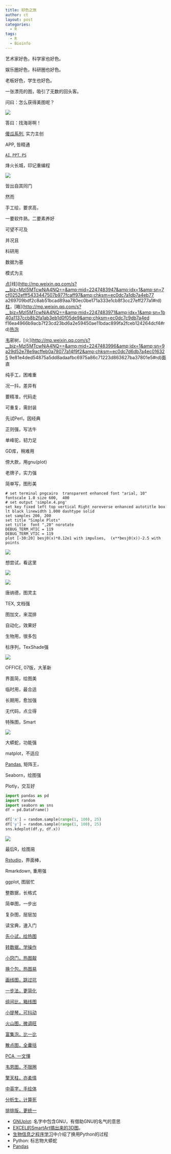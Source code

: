 ```yaml
---
title: 好色之旅
author: ct
layout: post
categories:
  - R
tags:
  - R
  - Bioinfo
---
```


艺术家好色，科学家也好色。

娱乐圈好色，科研圈也好色。

老板好色，学生也好色。

一张漂亮的图，吸引了无数的回头客。

问曰：怎么获得美图呢？

![](http://blog.genesino.com/images/zly.jpg)

答曰：找海哥啊！

[傻瓜系列](http://mp.weixin.qq.com/s?__biz=MzI5MTcwNjA4NQ==&amp;mid=2247483852&amp;idx=1&amp;sn=d419fa404b987b4d70f789eb2de8478c&amp;chksm=ec0dc446db7a4d50e4700d88f42d3991ea622a058f1529586b533648dcee994e08f742133abe#rd), 实力主创

APP, 皆精通

[`AI`, `PPT`, `PS`](http://mp.weixin.qq.com/s/HTsufk71U3wf14OOWSKEeQ)

烽火长城，印记重编程

![](http://blog.genesino.com/images/shouhui.jpg)

皆出自其同门

然而

手工绘，要求高，

一要软件熟，二要素养好

可望不可及

并况且

科研用

数据为基

模式为主

[点](http://mp.weixin.qq.com/s?__biz=MzI5MTcwNjA4NQ==&amp;mid=2247484056&amp;idx=1&amp;sn=f9b2b4f7495b432e9294b7cbf42eaf33&amp;chksm=ec0dc712db7a4e04769d322558364b4b401b0a8153097c7252e83170e9201a31c2a7abbaf101#rd)[线](http://mp.weixin.qq.com/s?__biz=MzI5MTcwNjA4NQ==&amp;mid=2247483947&amp;idx=1&amp;sn=7cf0252efff5433447507b977fcaff97&amp;chksm=ec0dc7a1db7a4eb77
a269709bdf2c8ab51bcad89aa780ec0be171a333e1cb8f3cc27eff277a1#rd)[柱](http://mp.weixin.qq.com/s?__biz=MzI5MTcwNjA4NQ==&amp;mid=2247484134&amp;idx=1&amp;sn=ffb41298eae74834af2f5dad05d37921&amp;chksm=ec0dc76cdb7a4e7a852ac0670532c12c690399f140a2335f640eaf01f7da26bc5480941686a9#rd)，[箱](http://mp.weixin.qq.com/s?__biz=MzI5MTcwNjA4NQ==&amp;mid=2247483971&amp;idx=1&amp;sn=1b40a1137ccb8b2fa1ab3eb1d0f05de9&amp;chksm=ec0dc7c9db7a4ed
f16ea4966b9acb7f23cd23bd6a2e59450ae11bdac899fa2fceb124264dcf4#rd)[热](http://mp.weixin.qq.com/s?__biz=MzI5MTcwNjA4NQ==&amp;mid=2247483921&amp;idx=1&amp;sn=8326bc566e945386cad27250a33a1bf6&amp;chksm=ec0dc79bdb7a4e8d28bb909994432dab9bf09346b6f64a35ec1e657cbb298f10ca20c6838ca7#rd)[泡](http://mp.weixin.qq.com/s?__biz=MzI5MTcwNjA4NQ==&amp;mid=2247484063&amp;idx=1&amp;sn=f4e93d428e4910b4abbee9c0430cd170&amp;chksm=ec0dc715db7a4e0318b388ba2ab3d51677741421c42ada474a0ac6046a0699283014eae84b6f#rd)

[韦](http://mp.weixin.qq.com/s?__biz=MzI5MTcwNjA4NQ==&mid=2247484076&idx=1&sn=fa5af19a2a4db4b0c5c7f145bf93ca57&chksm=ec0dc726db7a4e30fe7a0492ed9ea8eb5fa1c34641b1442a2da003efde0546b30c48fde3f118#rd)密树，[火](http://mp.weixin.qq.com/s?__biz=MzI5MTcwNjA4NQ==&amp;mid=2247483996&amp;idx=1&amp;sn=9a29d52e78e9acffeb0a78077a14f9f2&amp;chksm=ec0dc7d6db7a4ec016325
9e81e4ded54875a5dd8adaafbc6975a86c71223d863627ba37801e5#rd)面直

纯手工，困难重

况一抖，差异有

要精准，代码走

可重复，需封装

先试Perl，因经典

正则强，写法牛

单峰驼，韧力足

GD库，稍难用

傍大款，用gnu(plot)

老牌子，实力强

简单写，图形美

```
# set terminal pngcairo  transparent enhanced font "arial, 10" fontscale 1.0 size 600,  400 
# set output 'simple.4.png'
set key fixed left top vertical Right noreverse enhanced autotitle box lt black linewidth 1.000 dashtype solid
set samples 200, 200
set title "Simple Plots" 
set title  font ",20" norotate
DEBUG_TERM_HTIC = 119
DEBUG_TERM_VTIC = 119
plot [-30:20] besj0(x)*0.12e1 with impulses,  (x**besj0(x))-2.5 with points
```

![](http://blog.genesino.com/images/gnuplot_base.png)

想尝试，看这里

![](http://blog.genesino.com/images/gnuplot.png)

![](http://blog.genesino.com/images/gnuplot2.png)

唐纳德，图灵主

TEX, 文档强

图加文，来混排

自动化，效果好

生物用，很多包

标序列，TexShade强

![](http://blog.genesino.com/images/Repeat.png)

OFFICE, 07版，大革新

界面简，绘图美

临时用，最合适

长期用，愈加强

无代码，点立得

特殊图，Smart

![](http://blog.genesino.com/images/stackedpie01.png)

大蟒蛇，功能强

matplot，不适应

[Pandas](https://mp.weixin.qq.com/s/1h-_J2NKjD1KyymPAeHPOg), 矩阵王，

Seaborn，绘图强

Plotly，交互好


```python
import pandas as pd
import random
import seaborn as sns
df = pd.DataFrame()
	
df['x'] = random.sample(range(1, 100), 25)
df['y'] = random.sample(range(1, 100), 25)
sns.kdeplot(df.y, df.x))
```

![](http://blog.genesino.com/images/pandas_with_seaborn_9_1.png)

最后R，绘图易

[Rstudio](http://mp.weixin.qq.com/s?__biz=MzI5MTcwNjA4NQ==&amp;mid=2247483882&amp;idx=1&amp;sn=e16903b4b745a1ef51855be3824149f6&amp;chksm=ec0dc460db7a4d76a70bd4ca2d250f147225252ee963d3e577affaebeeb81dea1ff639d5e9aa#rd)，界面棒，

Rmarkdown, 重用强

ggplot, 图层忙

整数据，长格式

简单图，一步出

复杂图，层层加

读宝典，速入门

[先小试，绘热图](http://mp.weixin.qq.com/s?__biz=MzI5MTcwNjA4NQ==&amp;mid=2247483889&amp;idx=1&amp;sn=9c9970cb120ac1e976713aca558ac9bf&amp;chksm=ec0dc47bdb7a4d6d6441e36055aa075b03d5592862eae01c05761e5972b39a62cf2228b19787#rd)

[转数据，学操作](http://mp.weixin.qq.com/s?__biz=MzI5MTcwNjA4NQ==&amp;mid=2247483891&amp;idx=1&amp;sn=40daf6435398c4d9a41f332e9bba4915&amp;chksm=ec0dc479db7a4d6fec413bfb90a4660eb035b440d2bbee998114f7af29e3b3338a8adf62540a#rd)

[小窍门，热图靓](http://mp.weixin.qq.com/s?__biz=MzI5MTcwNjA4NQ==&amp;mid=2247483901&amp;idx=1&amp;sn=5770a863352acd8f8aec3e157131bef8&amp;chksm=ec0dc477db7a4d61e5ee49323529d5b406941f0b2ebb63a8a8e7f35b28b97ada059692671c5b#rd)

[换个包，热图易](http://mp.weixin.qq.com/s?__biz=MzI5MTcwNjA4NQ==&amp;mid=2247483921&amp;idx=1&amp;sn=8326bc566e945386cad27250a33a1bf6&amp;chksm=ec0dc79bdb7a4e8d28bb909994432dab9bf09346b6f64a35ec1e657cbb298f10ca20c6838ca7#rd)

[画线图，跳过坑](http://mp.weixin.qq.com/s?__biz=MzI5MTcwNjA4NQ==&amp;mid=2247483937&amp;idx=1&amp;sn=8368c9346ccce10121c8a7b574c12f88&amp;chksm=ec0dc7abdb7a4ebd859713b8740b53f148e3ebb5047776e9cf42f2306ab082b6b968568f2f23#rd)

[一步法，更简化](http://mp.weixin.qq.com/s?__biz=MzI5MTcwNjA4NQ==&amp;mid=2247483947&amp;idx=1&amp;sn=7cf0252efff5433447507b977fcaff97&amp;chksm=ec0dc7a1db7a4eb77a269709bdf2c8ab51bcad89aa780ec0be171a333e1cb8f3cc27eff277a1#rd)

[组间比，箱线图](http://mp.weixin.qq.com/s?__biz=MzI5MTcwNjA4NQ==&amp;mid=2247483964&amp;idx=1&amp;sn=ee52ac37fb9a919f5c75c0abe2a49ad4&amp;chksm=ec0dc7b6db7a4ea0a51306347fc43265c41fda3eeaf4764ddc3795546371327579676cd74a38#rd)

[小提琴，可抖动](http://mp.weixin.qq.com/s?__biz=MzI5MTcwNjA4NQ==&amp;mid=2247483971&amp;idx=1&amp;sn=1b40a1137ccb8b2fa1ab3eb1d0f05de9&amp;chksm=ec0dc7c9db7a4edf16ea4966b9acb7f23cd23bd6a2e59450ae11bdac899fa2fceb124264dcf4#rd)

[火山图，微调旺](http://mp.weixin.qq.com/s?__biz=MzI5MTcwNjA4NQ==&amp;mid=2247483996&amp;idx=1&amp;sn=9a29d52e78e9acffeb0a78077a14f9f2&amp;chksm=ec0dc7d6db7a4ec0163259e81e4ded54875a5dd8adaafbc6975a86c71223d863627ba37801e5#rd)

[富集泡，比一比](http://mp.weixin.qq.com/s?__biz=MzI5MTcwNjA4NQ==&amp;mid=2247484063&amp;idx=1&amp;sn=f4e93d428e4910b4abbee9c0430cd170&amp;chksm=ec0dc715db7a4e0318b388ba2ab3d51677741421c42ada474a0ac6046a0699283014eae84b6f#rd)

[散点图，全囊括](http://mp.weixin.qq.com/s?__biz=MzI5MTcwNjA4NQ==&amp;mid=2247484056&amp;idx=1&amp;sn=f9b2b4f7495b432e9294b7cbf42eaf33&amp;chksm=ec0dc712db7a4e04769d322558364b4b401b0a8153097c7252e83170e9201a31c2a7abbaf101#rd)

[PCA, 一文懂](http://mp.weixin.qq.com/s?__biz=MzI5MTcwNjA4NQ==&amp;mid=2247484036&amp;idx=1&amp;sn=22ee356d0c9680d56dada1b777985ed2&amp;chksm=ec0dc70edb7a4e182a21475e9ddcde35b907c291549cc8c2e767be260af445ff5455aa358b04#rd)

[韦恩图，不限圈](http://mp.weixin.qq.com/s?__biz=MzI5MTcwNjA4NQ==&mid=2247484076&idx=1&sn=fa5af19a2a4db4b0c5c7f145bf93ca57&chksm=ec0dc726db7a4e30fe7a0492ed9ea8eb5fa1c34641b1442a2da003efde0546b30c48fde3f118#rd)

[擎天柱，亦柔情](http://mp.weixin.qq.com/s?__biz=MzI5MTcwNjA4NQ==&amp;mid=2247484134&amp;idx=1&amp;sn=ffb41298eae74834af2f5dad05d37921&amp;chksm=ec0dc76cdb7a4e7a852ac0670532c12c690399f140a2335f640eaf01f7da26bc5480941686a9#rd)

[中英字，手绘体](http://mp.weixin.qq.com/s/NAwyvtTS7t5rRU7KKBwHTA)

[分析生，计算死](http://mp.weixin.qq.com/s/_Dy9Yn8fc8I0rASGxH5x9A)

[排排版，更统一](https://mp.weixin.qq.com/s/IJNyhinakY0lSXgCN7b9ug)


* [GNUplot](http://www.gnuplot.info): 名字中包含GNU，有借助GNU的名气的意思
* [EXCEL的SmartArt搞出来的3D图](http://blog.contextures.com/archives/2011/06/08/do-not-build-this-3-d-chart-in-excel/)。
* [生物信息之程序学习](https://mp.weixin.qq.com/s/xoLBg0pI9seEksa0hMXi0A)中介绍了换用Python的过程
* Python: 标志物大蟒蛇
* [Pandas](https://mp.weixin.qq.com/s/1h-_J2NKjD1KyymPAeHPOg)


